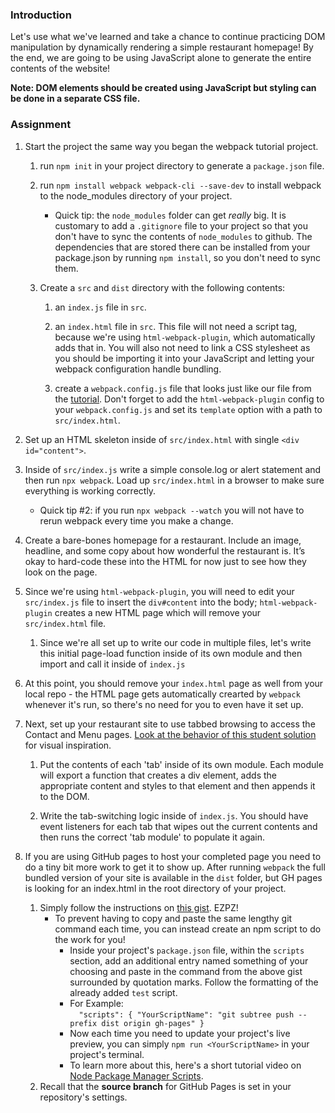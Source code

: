 ### Introduction
Let's use what we've learned and take a chance to continue practicing DOM manipulation by dynamically rendering a simple restaurant homepage! By the end, we are going to be using JavaScript alone to generate the entire contents of the website!

**Note: DOM elements should be created using JavaScript but styling can be done in a separate CSS file.**

### Assignment

<div class="lesson-content__panel" markdown="1">

1. Start the project the same way you began the webpack tutorial project.
    1. run `npm init` in your project directory to generate a `package.json` file.
    
    1. run `npm install webpack webpack-cli --save-dev` to install webpack to the node_modules directory of your project.
   
        - Quick tip: the `node_modules` folder can get _really_ big. It is customary to   add a `.gitignore` file to your project so that you don't have to sync the contents of `node_modules` to github. The dependencies that are stored there can be installed from your package.json by running `npm install`, so you don't need to sync them.  
      
    1. Create a `src` and `dist` directory with the following contents:
        1. an `index.js` file in `src`.
    
        1. an `index.html` file in `src`. This file will not need a script tag, because we're using `html-webpack-plugin`, which automatically adds that in. You will also not need to link a CSS stylesheet as you should be importing it into your JavaScript and letting your webpack configuration handle bundling.
      
        1. create a `webpack.config.js` file that looks just like our file from the [tutorial](https://webpack.js.org/guides/getting-started/#using-a-configuration). Don't forget to add the `html-webpack-plugin` config to your `webpack.config.js` and set its `template` option with a path to `src/index.html`.
   
1. Set up an HTML skeleton inside of `src/index.html` with single `<div id="content">`.

1. Inside of `src/index.js` write a simple console.log or alert statement and then run `npx webpack`. Load up `src/index.html` in a browser to make sure everything is working correctly.

    - Quick tip #2: if you run `npx webpack --watch` you will not have to rerun webpack every time you make a change.
   
1. Create a bare-bones homepage for a restaurant. Include an image, headline, and some copy about how wonderful the restaurant is. It’s okay to hard-code these into the HTML for now just to see how they look on the page.

1. Since we're using `html-webpack-plugin`, you will need to edit your `src/index.js` file to insert the `div#content` into the body; `html-webpack-plugin` creates a new HTML page which will remove your `src/index.html` file.
    1. Since we're all set up to write our code in multiple files, let's write this initial page-load function inside of its own module and then import and call it inside of `index.js`
1. At this point, you should remove your `index.html` page as well from your local repo - the HTML page gets automatically crearted by `webpack` whenever it's run, so there's no need for you to even have it set up.

1. Next, set up your restaurant site to use tabbed browsing to access the Contact and Menu pages. [Look at the behavior of this student solution](https://eckben.github.io/bearysBreakfastBar/) for visual inspiration.

    1. Put the contents of each 'tab' inside of its own module. Each module will export a function that creates a div element, adds the appropriate content and styles to that element and then appends it to the DOM.
   
    1. Write the tab-switching logic inside of `index.js`. You should have event listeners for each tab that wipes out the current contents and then runs the correct 'tab module' to populate it again.
   
1. If you are using GitHub pages to host your completed page you need to do a tiny bit more work to get it to show up. After running `webpack` the full bundled version of your site is available in the `dist` folder, but GH pages is looking for an index.html in the root directory of your project.

    1. Simply follow the instructions on [this gist](https://gist.github.com/cobyism/4730490). EZPZ!
        - To prevent having to copy and paste the same lengthy git command each time, you can instead create an npm script to do the work for you!
            - Inside your project's `package.json` file, within the `scripts` section, add an additional entry named something of your choosing and paste in the command from the above gist surrounded by quotation marks. Follow the formatting of the already added `test` script.
            - For Example: <br>`  "scripts": {
    "YourScriptName": "git subtree push --prefix dist origin gh-pages"
  }`
            - Now each  time you need to update your project's live preview, you can simply `npm run <YourScriptName>` in your project's terminal.
            - To learn more about this, here's a short tutorial video on [Node Package Manager Scripts](https://www.youtube.com/watch?v=REdzp64dijs).
    1. Recall that the __source branch__ for GitHub Pages is set in your repository's settings.
</div>